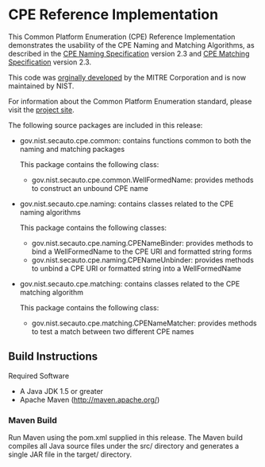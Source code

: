 # CPE Reference Implementation

This Common Platform Enumeration (CPE) Reference Implementation demonstrates the usability of the CPE Naming and Matching Algorithms, as described in the [CPE Naming Specification](https://csrc.nist.gov/publications/detail/nistir/7695/final) version 2.3 and [CPE Matching Specification](https://csrc.nist.gov/publications/detail/nistir/7696/final) version 2.3. 

This code was [orginally developed](https://cpe.mitre.org/specification/#downloads) by the MITRE Corporation and is now maintained by NIST.

For information about the Common Platform Enumeration standard, please visit the [project site](https://csrc.nist.gov/projects/security-content-automation-protocol/specifications/cpe/). 

The following source packages are included in this release:

- gov.nist.secauto.cpe.common: contains functions common to both the naming and matching packages

   This package contains the following class:

   - gov.nist.secauto.cpe.common.WellFormedName: provides methods to construct an unbound CPE name

- gov.nist.secauto.cpe.naming: contains classes related to the CPE naming algorithms

   This package contains the following classes:

   - gov.nist.secauto.cpe.naming.CPENameBinder: provides methods to bind a WellFormedName to the CPE URI and formatted string forms
   - gov.nist.secauto.cpe.naming.CPENameUnbinder: provides methods to unbind a CPE URI or formatted string into a WellFormedName

- gov.nist.secauto.cpe.matching: contains classes related to the CPE matching algorithm

   This package contains the following class:

   - gov.nist.secauto.cpe.matching.CPENameMatcher: provides methods to test a match between two different CPE names


## Build Instructions

Required Software
   - A Java JDK 1.5 or greater
   - Apache Maven (http://maven.apache.org/)

### Maven Build

Run Maven using the pom.xml supplied in this release.  The Maven build 
compiles all Java source files under the src/ directory and generates a 
single JAR file in the target/ directory.

